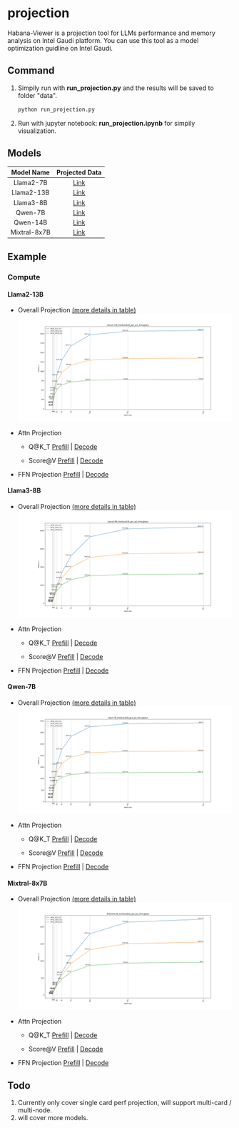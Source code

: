 # projection
Habana-Viewer is a projection tool for LLMs performance and memory analysis on Intel Gaudi platform. You can use this tool as a model optimization guidline on Intel Gaudi.

## Command
1. Simpily run with **run_projection.py** and the results will be saved to folder "data".
    ```sh
    python run_projection.py
    ```
2. Run with jupyter notebook: **run_projection.ipynb** for simpily visualization.

## Models
|Model Name|Projected Data|
|:------:|:------:|
|Llama2-7B|[Link](./data/model/Llama2-7B/)|
|Llama2-13B|[Link](./data/model/Llama2-13B/)|
|Llama3-8B|[Link](./data/model/Llama3-8B/)|
|Qwen-7B|[Link](./data/model/Qwen-7B/)|
|Qwen-14B|[Link](./data/model/Qwen-14B/)|
|Mixtral-8x7B|[Link](./data/model/Mixtral-8x7B/)|

## Example

### Compute
#### Llama2-13B
- Overall Projection [(more details in table)](./data/model/Llama2-13B/IntelGaudi2C_overall_projection.csv)
![Llama2-13B Overall Projection](./data/model/Llama2-13B/IntelGaudi2B_pp1_tp1_overall_projection.png)

- Attn Projection
    - Q@K_T
    [Prefill](./data/model/Llama2-13B/IntelGaudi2B_pp1_tp1_BF16_prefill_attn_qk_projection.csv) |
    [Decode](./data/model/Llama2-13B/IntelGaudi2B_pp1_tp1_BF16_decode_attn_qk_projection.csv)

    - Score@V
    [Prefill](./data/model/Llama2-13B/IntelGaudi2B_pp1_tp1_BF16_prefill_attn_sv_projection.csv) |
    [Decode](./data/model/Llama2-13B/IntelGaudi2B_pp1_tp1_BF16_decode_attn_sv_projection.csv)

- FFN Projection
[Prefill](./data/model/Llama2-13B/IntelGaudi2B_pp1_tp1_BF16_prefill_ffn_up_projection.csv) |
[Decode](./data/model/Llama2-13B/IntelGaudi2B_pp1_tp1_BF16_decode_ffn_up_projection.csv)

#### Llama3-8B
- Overall Projection [(more details in table)](./data/model/Llama3-8B/IntelGaudi2C_overall_projection.csv)
![Llama3-8B Overall Projection](./data/model/Llama3-8B/IntelGaudi2B_pp1_tp1_overall_projection.png)

- Attn Projection
    - Q@K_T
    [Prefill](./data/model/Llama3-8B/IntelGaudi2B_pp1_tp1_BF16_prefill_attn_qk_projection.csv) |
    [Decode](./data/model/Llama3-8B/IntelGaudi2B_pp1_tp1_BF16_decode_attn_qk_projection.csv)

    - Score@V
    [Prefill](./data/model/Llama3-8B/IntelGaudi2B_pp1_tp1_BF16_prefill_attn_sv_projection.csv) |
    [Decode](./data/model/Llama3-8B/IntelGaudi2B_pp1_tp1_BF16_decode_attn_sv_projection.csv)

- FFN Projection
[Prefill](./data/model/Llama3-8B/IntelGaudi2B_pp1_tp1_BF16_prefill_ffn_up_projection.csv) |
[Decode](./data/model/Llama3-8B/IntelGaudi2B_pp1_tp1_BF16_decode_ffn_up_projection.csv)

#### Qwen-7B
- Overall Projection [(more details in table)](./data/model/Qwen-7B/IntelGaudi2B_overall_projection.csv)
![Qwen-7B Overall Projection](./data/model/Qwen-7B/IntelGaudi2B_pp1_tp1_overall_projection.png)

- Attn Projection
    - Q@K_T
    [Prefill](./data/model/Qwen-7B/IntelGaudi2B_pp1_tp1_BF16_prefill_attn_qk_projection.csv) |
    [Decode](./data/model/Qwen-7B/IntelGaudi2B_pp1_tp1_BF16_decode_attn_qk_projection.csv)

    - Score@V
    [Prefill](./data/model/Qwen-7B/IntelGaudi2B_pp1_tp1_BF16_prefill_attn_sv_projection.csv) |
    [Decode](./data/model/Qwen-7B/IntelGaudi2B_pp1_tp1_BF16_decode_attn_sv_projection.csv)

- FFN Projection
[Prefill](./data/model/Qwen-7B/IntelGaudi2B_pp1_tp1_BF16_prefill_ffn_up_projection.csv) |
[Decode](./data/model/Qwen-7B/IntelGaudi2B_pp1_tp1_BF16_decode_ffn_up_projection.csv)

#### Mixtral-8x7B
- Overall Projection [(more details in table)](./data/model/Mixtral-8x7B/IntelGaudi2B_overall_projection.csv)
![Mixtral-8x7B Overall Projection](./data/model/Mixtral-8x7B/IntelGaudi2B_pp1_tp1_overall_projection.png)

- Attn Projection
    - Q@K_T
    [Prefill](./data/model/Mixtral-8x7B/IntelGaudi2B_pp1_tp1_BF16_prefill_attn_qk_projection.csv) |
    [Decode](./data/model/Mixtral-8x7B/IntelGaudi2B_pp1_tp1_BF16_decode_attn_qk_projection.csv)

    - Score@V
    [Prefill](./data/model/Mixtral-8x7B/IntelGaudi2B_pp1_tp1_BF16_prefill_attn_sv_projection.csv) |
    [Decode](./data/model/Mixtral-8x7B/IntelGaudi2B_pp1_tp1_BF16_decode_attn_sv_projection.csv)

- FFN Projection
[Prefill](./data/model/Mixtral-8x7B/IntelGaudi2B_pp1_tp1_BF16_prefill_ffn_up_projection.csv) |
[Decode](./data/model/Mixtral-8x7B/IntelGaudi2B_pp1_tp1_BF16_decode_ffn_up_projection.csv)


## Todo
1. Currently only cover single card perf projection, will support multi-card / multi-node.
2. will cover more models.